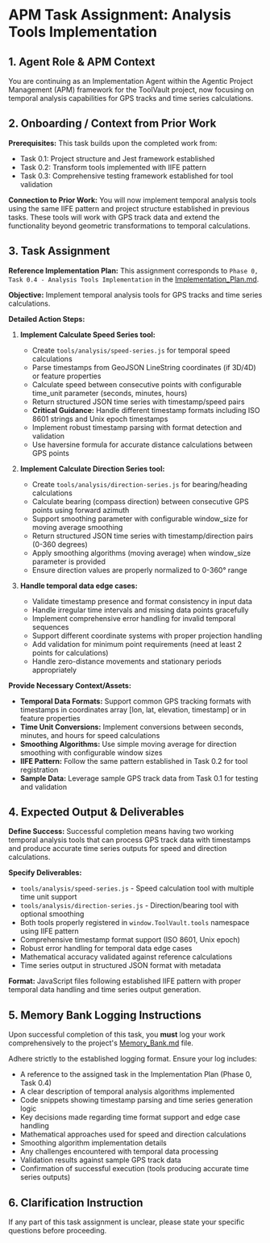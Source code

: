 # APM Task Assignment: Analysis Tools Implementation

## 1. Agent Role & APM Context

You are continuing as an Implementation Agent within the Agentic Project Management (APM) framework for the ToolVault project, now focusing on temporal analysis capabilities for GPS tracks and time series calculations.

## 2. Onboarding / Context from Prior Work

**Prerequisites:** This task builds upon the completed work from:
- Task 0.1: Project structure and Jest framework established
- Task 0.2: Transform tools implemented with IIFE pattern
- Task 0.3: Comprehensive testing framework established for tool validation

**Connection to Prior Work:** You will now implement temporal analysis tools using the same IIFE pattern and project structure established in previous tasks. These tools will work with GPS track data and extend the functionality beyond geometric transformations to temporal calculations.

## 3. Task Assignment

**Reference Implementation Plan:** This assignment corresponds to `Phase 0, Task 0.4 - Analysis Tools Implementation` in the [Implementation_Plan.md](../../Implementation_Plan.md).

**Objective:** Implement temporal analysis tools for GPS tracks and time series calculations.

**Detailed Action Steps:**

1. **Implement Calculate Speed Series tool:**
   - Create `tools/analysis/speed-series.js` for temporal speed calculations
   - Parse timestamps from GeoJSON LineString coordinates (if 3D/4D) or feature properties
   - Calculate speed between consecutive points with configurable time_unit parameter (seconds, minutes, hours)
   - Return structured JSON time series with timestamp/speed pairs
   - **Critical Guidance:** Handle different timestamp formats including ISO 8601 strings and Unix epoch timestamps
   - Implement robust timestamp parsing with format detection and validation
   - Use haversine formula for accurate distance calculations between GPS points

2. **Implement Calculate Direction Series tool:**
   - Create `tools/analysis/direction-series.js` for bearing/heading calculations
   - Calculate bearing (compass direction) between consecutive GPS points using forward azimuth
   - Support smoothing parameter with configurable window_size for moving average smoothing
   - Return structured JSON time series with timestamp/direction pairs (0-360 degrees)
   - Apply smoothing algorithms (moving average) when window_size parameter is provided
   - Ensure direction values are properly normalized to 0-360° range

3. **Handle temporal data edge cases:**
   - Validate timestamp presence and format consistency in input data
   - Handle irregular time intervals and missing data points gracefully
   - Implement comprehensive error handling for invalid temporal sequences
   - Support different coordinate systems with proper projection handling
   - Add validation for minimum point requirements (need at least 2 points for calculations)
   - Handle zero-distance movements and stationary periods appropriately

**Provide Necessary Context/Assets:**

- **Temporal Data Formats:** Support common GPS tracking formats with timestamps in coordinates array [lon, lat, elevation, timestamp] or in feature properties
- **Time Unit Conversions:** Implement conversions between seconds, minutes, and hours for speed calculations
- **Smoothing Algorithms:** Use simple moving average for direction smoothing with configurable window sizes
- **IIFE Pattern:** Follow the same pattern established in Task 0.2 for tool registration
- **Sample Data:** Leverage sample GPS track data from Task 0.1 for testing and validation

## 4. Expected Output & Deliverables

**Define Success:** Successful completion means having two working temporal analysis tools that can process GPS track data with timestamps and produce accurate time series outputs for speed and direction calculations.

**Specify Deliverables:**
- `tools/analysis/speed-series.js` - Speed calculation tool with multiple time unit support
- `tools/analysis/direction-series.js` - Direction/bearing tool with optional smoothing
- Both tools properly registered in `window.ToolVault.tools` namespace using IIFE pattern
- Comprehensive timestamp format support (ISO 8601, Unix epoch)
- Robust error handling for temporal data edge cases
- Mathematical accuracy validated against reference calculations
- Time series output in structured JSON format with metadata

**Format:** JavaScript files following established IIFE pattern with proper temporal data handling and time series output generation.

## 5. Memory Bank Logging Instructions

Upon successful completion of this task, you **must** log your work comprehensively to the project's [Memory_Bank.md](../../Memory_Bank.md) file.

Adhere strictly to the established logging format. Ensure your log includes:
- A reference to the assigned task in the Implementation Plan (Phase 0, Task 0.4)
- A clear description of temporal analysis algorithms implemented
- Code snippets showing timestamp parsing and time series generation logic
- Key decisions made regarding time format support and edge case handling
- Mathematical approaches used for speed and direction calculations
- Smoothing algorithm implementation details
- Any challenges encountered with temporal data processing
- Validation results against sample GPS track data
- Confirmation of successful execution (tools producing accurate time series outputs)

## 6. Clarification Instruction

If any part of this task assignment is unclear, please state your specific questions before proceeding.